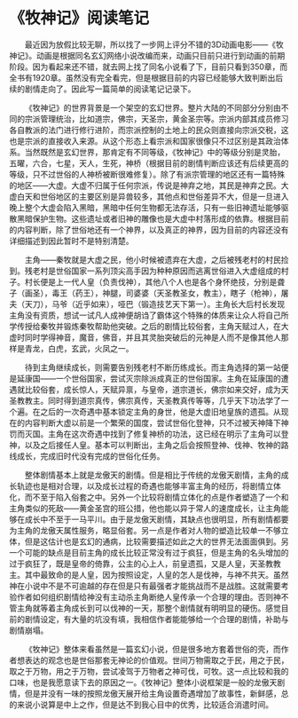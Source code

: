 # 《牧神记》阅读笔记
&emsp;&emsp;最近因为放假比较无聊，所以找了一步网上评分不错的3D动画电影——《牧神记》。动画是根据同名玄幻网络小说改编而来，动画只目前只进行到动画的前期阶段。因为看起来还不错，就去网上找了同名小说看了下，目前只看到350章，而全书有1920章。虽然没有完全看完，但是根据目前的内容已经能够大致判断出后续的剧情走向了。因此写一篇简单的阅读笔记记录下。

&emsp;&emsp;《牧神记》的世界背景是一个架空的玄幻世界。整片大陆的不同部分分别由不同的宗派管理统治，比如道宗，佛宗，天圣宗，黄金圣宗等。宗派内部其成员修习各自教派的法门进行修行进阶，而宗派控制的土地上的民众则直接向宗派交税，这也是宗派的直接收入来源。从这个形态上看宗派和国家很像只不过区别是其政治体系。当然既然是玄幻世界，那肯定有不同等级，《牧神记》中的等级分别是灵胎，五曜，六合，七星，天人，生死，神桥（根据目前的剧情判断应该还有后续更高的等级，只不过世俗的人神桥被断很难修复）。除了有派宗管理的地区还有一篇特殊的地区——大虚。大虚不归属于任何宗派，传说是神弃之地，其民是神弃之民。大虚白天和世俗地区的主要区别是异兽较多，其他点和世俗差异不大，但是一旦进入晚上整个大虚会陷入黑暗，黑暗中任何生物都无法存活，只有一些旧神遗址能够驱散黑暗保护生物。这些遗址或者旧神的雕像也是大虚中村落形成的依靠。根据目前的内容判断，除了世俗地还有一个神界，以及真正的神界，因为目前的内容还没有详细描述到因此暂时不是特别清楚。

&emsp;&emsp;主角——秦牧就是大虚之民，他小时候被遗弃在大虚，之后被残老村的村民捡到。残老村是世俗国家一系列顶尖高手因为种种原因而逃离世俗进入大虚组成的村子。村长便是上一代人皇（负责伐神），其他八个人也是各个身怀绝技，分别是聋子（画圣），毒王（药王），神腿，司婆婆（天圣教圣女，教主），瞎子（枪神），屠夫（天刀），马爷（近乎如来），哑巴（锻造技艺天下第一）。主角长大后村长发现主角没有资质，想试一试凡人成神便胡诌了霸体这个特殊的体质来让众人将自己所学传授给秦牧并锻炼秦牧帮助他突破。之后的剧情比较俗套，主角天赋过人，在大虚时同时学得神音，魔音，佛音，并且其灵胎突破后的元神是人而不是像其他人那样是青龙，白虎，玄武，火凤之一。

&emsp;&emsp;待到主角继续成长，则需要告别残老村不断历练成长。而主角选择的第一站便是延康国——一个世俗国家，尝试灭宗除派成真正的世俗国家。主角在延康国的遭遇就比较俗套，成长惊人，天赋异禀，与皇帝，道宗道长，佛宗如来交好，成为天圣教教主。同时得到道宗真传，佛宗真传，天圣教真传等等，几乎天下功法学了一个遍。在之后的一次奇遇中基本锁定主角的身世，他是大虚旧地皇族的遗孤。从现在的内容判断大虚以前是一个繁荣的国度，尝试世俗化登神，只不过被天神降下神罚而灭国。主角在这次奇遇中找到了修复神桥的功法，这已经在明示了主角可以登神，以及之后接任人皇。基本可以判断出，主角之后会按照登神、伐神、牧神的路线成长，完成旧时代没有完成的世俗化任务。

&emsp;&emsp;整体剧情基本上就是龙傲天的剧情。但是相比于传统的龙傲天剧情，主角的成长轨迹也是相对合理，以及成长过程的奇遇也能够丰富主角的经历，将剧情立体化，而不至于陷入俗套之中。另外一个比较将剧情立体化的点是作者塑造了一个和主角类似的死敌——黄金圣宫的班公措，他也能以异于常人的速度成长，让主角能够在成长中不至于一马平川。由于是龙傲天剧情，其缺点也很明显，所有剧情都要为主角的龙傲天属性服务，略显俗套。另一点是作者对人物的塑造比较单一不够立体，但是这估计也是玄幻的通病，比较需要描述如此之大的世界无法面面俱到。另一个可能的缺点是目前主角的成长比较正常没有过于疯狂，但是主角的名头增加的过于疯狂了，既是皇帝的倚靠，公主的心上人，前皇遗孤，又是人皇，天圣教教主。其中最致命的是人皇，因为按照设定，人皇的怎人是伐神，与神不共天。虽然神在小说中不是不可逾越的存在但是只有最强者才能挑战而不是战胜。这就需要考验作者如何组织剧情给神没有主动杀主角断绝人皇传承一个合理的理由。否则神不管主角就等着主角成长到可以伐神的一天，那整个剧情就有明明显的硬伤。感觉目前的剧情设定，有大量的坑没有填，我相信作者能能够给一个合理的剧情，补助与剧情崩塌。

&emsp;&emsp;《牧神记》整体来看虽然是一篇玄幻小说，但是很多地方套着世俗的壳，而作者想表达的观念也是世俗那套无神论的价值观。世间万物需取之于民，用之于民，取之于万物，用之于万物，尝试凌驾于万物者之神可伐，可牧。这一点比较和我的口味，也是我愿意读下去的原因之一。《牧神记》整体小说框架是一般的龙傲天剧情，但是并没有一味的按照龙傲天展开给主角设置奇遇增加了故事性，新鲜感，总的来说小说算是中上之作，但是达不到我心目中的优秀，比较适合消遣时间。